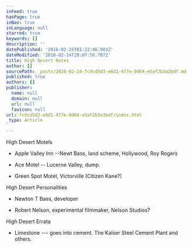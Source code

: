 ```yaml
---
inFeed: true
hasPage: true
inNav: true
inLanguage: null
starred: true
keywords: []
description: ''
datePublished: '2016-02-25T01:22:46.903Z'
dateModified: '2016-02-24T20:07:56.787Z'
title: High Desert Notes
author: []
sourcePath: _posts/2016-02-24-fc9cd5d3-e6d1-4f7e-9d64-e5af2b3a2bdf.md
published: true
authors: []
publisher:
  name: null
  domain: null
  url: null
  favicon: null
url: fc9cd5d3-e6d1-4f7e-9d64-e5af2b3a2bdf/index.html
_type: Article

---
```

High Desert Motels

* Apple Valley Inn --Newt Bass, land scheme, Hollywood, Roy Rogers

* Ace Motel -- Lucerne Valley, dump.

* Green Spot Motel, Victorville (Citizen Kane?)

High Desert Personalities

* Newton T Bass, developer

* Robert Nelson, experimental filmmaker, Nelson Studios?

High Desert Errata

* Limestone --- goes into cement. The Kaiser Steel Cement Plant and others.